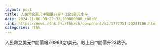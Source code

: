 ```yaml
---
layout: post
title: 人民幣兌美元中間價升穿7.1兌1美元水平
date: 2024-11-06 09:22:33.000000000 +08:00
link: https://news.rthk.hk/rthk/ch/component/k2/1777751-20241106.htm
categories: rthk
---
```


人民幣兌美元中間價報7.0993兌1美元，較上日中間價升23點子。
